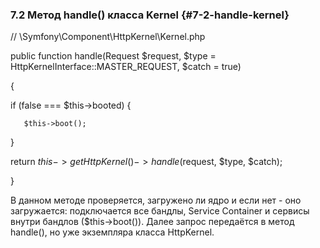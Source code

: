 ### 7.2 Метод handle() класса Kernel {#7-2-handle-kernel}

//  \Symfony\Component\HttpKernel\Kernel.php

public function handle(Request $request, $type = HttpKernelInterface::MASTER_REQUEST, $catch = true)

{

   if (false === $this->booted) {

       $this->boot();

   }

   return $this->getHttpKernel()->handle($request, $type, $catch);

}

В данном методе проверяется, загружено ли ядро и если нет - оно загружается: подключается все бандлы, Service Container и сервисы внутри бандлов ($this->boot()). Далее запроc передаётся в метод handle(), но уже экземпляра класса HttpKernel.